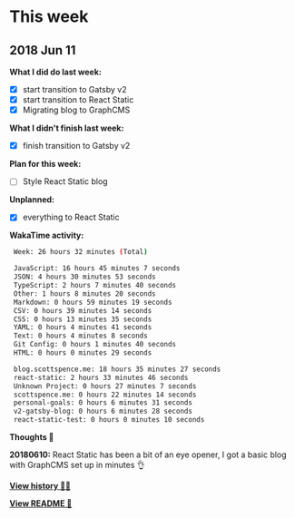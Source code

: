 # This week

## 2018 Jun 11

**What I did do last week:**

- [x] start transition to Gatsby v2
- [x] start transition to React Static
- [x] Migrating blog to GraphCMS

**What I didn't finish last week:**

- [x] finish transition to Gatsby v2

**Plan for this week:**

- [ ] Style React Static blog

**Unplanned:**

- [x] everything to React Static

**WakaTime activity:**

```sh
 Week: 26 hours 32 minutes (Total)

 JavaScript: 16 hours 45 minutes 7 seconds
 JSON: 4 hours 30 minutes 53 seconds
 TypeScript: 2 hours 7 minutes 40 seconds
 Other: 1 hours 8 minutes 20 seconds
 Markdown: 0 hours 59 minutes 19 seconds
 CSV: 0 hours 39 minutes 14 seconds
 CSS: 0 hours 13 minutes 35 seconds
 YAML: 0 hours 4 minutes 41 seconds
 Text: 0 hours 4 minutes 8 seconds
 Git Config: 0 hours 1 minutes 40 seconds
 HTML: 0 hours 0 minutes 29 seconds

 blog.scottspence.me: 18 hours 35 minutes 27 seconds
 react-static: 2 hours 33 minutes 46 seconds
 Unknown Project: 0 hours 27 minutes 7 seconds
 scottspence.me: 0 hours 22 minutes 14 seconds
 personal-goals: 0 hours 6 minutes 31 seconds
 v2-gatsby-blog: 0 hours 6 minutes 28 seconds
 react-static-test: 0 hours 0 minutes 10 seconds
```

**Thoughts 💭**

**20180610:** React Static has been a bit of an eye opener, I got a
basic blog with GraphCMS set up in minutes 👌

**[View history 👵👴](history.md#history)**

**[View README 👀](README.md#personal-goals)**

<!-- links -->
